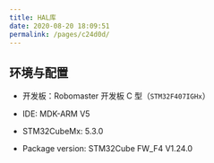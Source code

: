 ```yaml
---
title: HAL库
date: 2020-08-20 18:09:51
permalink: /pages/c24d0d/
---
```

## 环境与配置

* 开发板：Robomaster 开发板 C 型（`STM32F407IGHx`）

* IDE: MDK-ARM V5

* STM32CubeMx: 5.3.0

* Package version: STM32Cube FW_F4 V1.24.0

